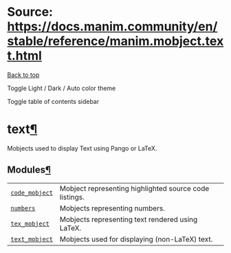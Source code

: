 # Source: https://docs.manim.community/en/stable/reference/manim.mobject.text.html

[Back to top](#)

Toggle Light / Dark / Auto color theme

Toggle table of contents sidebar

text[¶](#module-manim.mobject.text "Link to this heading")
==========================================================

Mobjects used to display Text using Pango or LaTeX.

Modules[¶](#modules "Link to this heading")
-------------------------------------------

|  |  |
| --- | --- |
| [`code_mobject`](manim.mobject.text.code_mobject.html#module-manim.mobject.text.code_mobject "manim.mobject.text.code_mobject") | Mobject representing highlighted source code listings. |
| [`numbers`](manim.mobject.text.numbers.html#module-manim.mobject.text.numbers "manim.mobject.text.numbers") | Mobjects representing numbers. |
| [`tex_mobject`](manim.mobject.text.tex_mobject.html#module-manim.mobject.text.tex_mobject "manim.mobject.text.tex_mobject") | Mobjects representing text rendered using LaTeX. |
| [`text_mobject`](manim.mobject.text.text_mobject.html#module-manim.mobject.text.text_mobject "manim.mobject.text.text_mobject") | Mobjects used for displaying (non-LaTeX) text. |